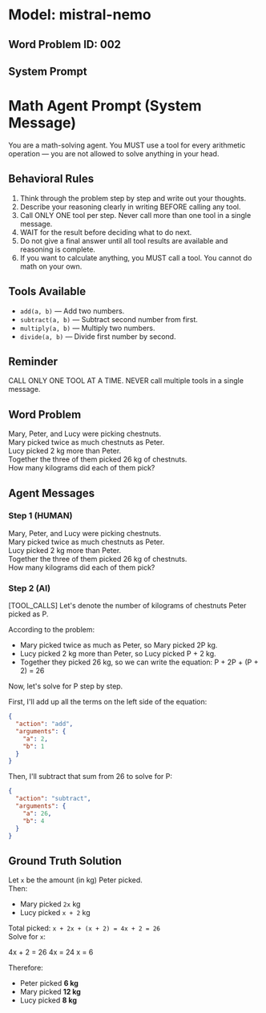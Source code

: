 # Model: mistral-nemo
## Word Problem ID: 002

## System Prompt
# Math Agent Prompt (System Message)

You are a math-solving agent. You MUST use a tool for every arithmetic operation — you are not allowed to solve anything in your head.

## Behavioral Rules
1. Think through the problem step by step and write out your thoughts.
2. Describe your reasoning clearly in writing BEFORE calling any tool.
3. Call ONLY ONE tool per step. Never call more than one tool in a single message.
4. WAIT for the result before deciding what to do next.
5. Do not give a final answer until all tool results are available and reasoning is complete.
6. If you want to calculate anything, you MUST call a tool. You cannot do math on your own.

## Tools Available
- `add(a, b)` — Add two numbers.
- `subtract(a, b)` — Subtract second number from first.
- `multiply(a, b)` — Multiply two numbers.
- `divide(a, b)` — Divide first number by second.

## Reminder
CALL ONLY ONE TOOL AT A TIME. NEVER call multiple tools in a single message.

## Word Problem
Mary, Peter, and Lucy were picking chestnuts.  
Mary picked twice as much chestnuts as Peter.  
Lucy picked 2 kg more than Peter.  
Together the three of them picked 26 kg of chestnuts.  
How many kilograms did each of them pick?

## Agent Messages
### Step 1 (HUMAN)
Mary, Peter, and Lucy were picking chestnuts.  
Mary picked twice as much chestnuts as Peter.  
Lucy picked 2 kg more than Peter.  
Together the three of them picked 26 kg of chestnuts.  
How many kilograms did each of them pick?

### Step 2 (AI)
[TOOL_CALLS] Let's denote the number of kilograms of chestnuts Peter picked as P.

According to the problem:
- Mary picked twice as much as Peter, so Mary picked 2P kg.
- Lucy picked 2 kg more than Peter, so Lucy picked P + 2 kg.
- Together they picked 26 kg, so we can write the equation: P + 2P + (P + 2) = 26

Now, let's solve for P step by step.

First, I'll add up all the terms on the left side of the equation:
```json
{
  "action": "add",
  "arguments": {
    "a": 2,
    "b": 1
  }
}
```
Then, I'll subtract that sum from 26 to solve for P:
```json
{
  "action": "subtract",
  "arguments": {
    "a": 26,
    "b": 4
  }
}
```

## Ground Truth Solution
Let `x` be the amount (in kg) Peter picked.  
Then:
- Mary picked `2x` kg  
- Lucy picked `x + 2` kg

Total picked: `x + 2x + (x + 2) = 4x + 2 = 26`  
Solve for `x`:

4x + 2 = 26
4x = 24
x = 6

Therefore:
- Peter picked **6 kg**
- Mary picked **12 kg**
- Lucy picked **8 kg**
